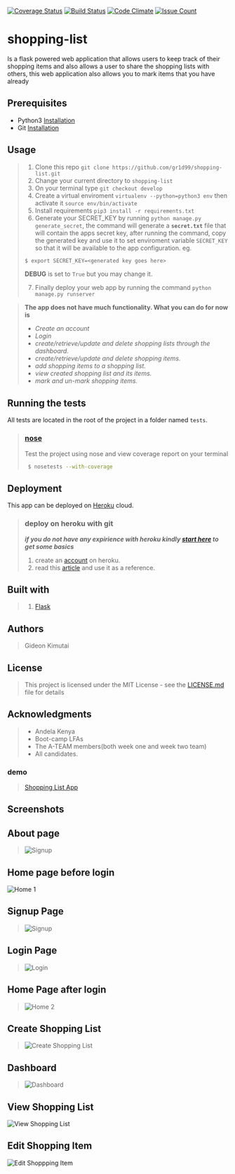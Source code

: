 [![Coverage Status](https://coveralls.io/repos/github/gr1d99/shopping-list/badge.svg?branch=challenge-2)](https://coveralls.io/github/gr1d99/shopping-list?branch=challenge-2) [![Build Status](https://travis-ci.org/gr1d99/shopping-list.svg?branch=challenge-2)](https://travis-ci.org/gr1d99/shopping-list) [![Code Climate](https://codeclimate.com/github/gr1d99/shopping-list/badges/gpa.svg)](https://codeclimate.com/github/gr1d99/shopping-list) [![Issue Count](https://codeclimate.com/github/gr1d99/shopping-list/badges/issue_count.svg)](https://codeclimate.com/github/gr1d99/shopping-list)

# shopping-list

Is a flask powered web application that allows users to keep track of their shopping items and also allows a user to 
share the shopping lists with others, this web application also allows you to mark items that you have already 

## Prerequisites

- Python3 [Installation](https://www.python.org/downloads/)
- Git [Installation](https://git-scm.com/downloads)

## Usage
> 1. Clone this repo `git clone https://github.com/gr1d99/shopping-list.git`
> 2. Change your current directory to `shopping-list`
> 3. On your terminal type `git checkout develop`
> 4. Create a virtual enviroment `virtualenv --python=python3 env` then activate it `source env/bin/activate`
> 5. Install requirements `pip3 install -r requirements.txt`
> 6. Generate your SECRET_KEY by running `python manage.py generate_secret`, 
> the command will generate a **`secret.txt`** file that will contain the apps secret key,
> after running the command, copy the generated key and use it to
> set enviroment variable `SECRET_KEY` so that it will be available to the app configuration.
> eg.
> ```bash
> $ export SECRET_KEY=<generated key goes here>
> ```
> **DEBUG** is set to `True` but you may change it.
> 
> 7. Finally deploy your web app by running the command `python manage.py runserver` 

> **The app does not have much functionality. What you can do for now is**
> - _Create an account_
> - _Login_
> - _create/retrieve/update and delete shopping lists through the dashboard._
> - _create/retrieve/update and delete shopping items._
> - _add shopping items to a shopping list._
> - _view created shopping list and its items._
> - _mark and un-mark shopping items._



## Running the tests

All tests are located in the root of the project in a folder named `tests`.

> ### [nose](http://nose.readthedocs.io/en/latest/testing.html)
> Test the project using nose and view coverage report on your terminal
> ```bash
>  $ nosetests --with-coverage
> ```

## Deployment
This app can be deployed on [Heroku](https://www.heroku.com/what) cloud.

> ### deploy on heroku with git
> _**if you do not have any expirience with heroku kindly [start here](https://devcenter.heroku.com/articles/getting-started-with-python#introduction) to get some basics**_
> 1. create an [account](https://signup.heroku.com/) on heroku.
> 2. read this [article](https://devcenter.heroku.com/articles/git) and use it as a reference.

## Built with
> 1. [Flask](http://flask.pocoo.org/)

## Authors
> Gideon Kimutai

## License
> This project is licensed under the MIT License - see the [LICENSE.md](LICENSE.md) file for details


## Acknowledgments
> - Andela Kenya
> - Boot-camp LFAs
> - The A-TEAM members(both week one and week two team)
> - All candidates.

### demo
> [Shopping List App](http://gideonshoppingapp.herokuapp.com/)

## Screenshots

## About page
> ![Signup](https://github.com/gr1d99/shopping-list/blob/challenge-1/screenshots/0.png)

## Home page before login
![Home 1](https://github.com/gr1d99/shopping-list/blob/challenge-1/screenshots/1.png)

## Signup Page
>![Signup](https://github.com/gr1d99/shopping-list/blob/challenge-1/screenshots/2.png)

## Login Page
> ![Login](https://github.com/gr1d99/shopping-list/blob/challenge-1/screenshots/3.png)

## Home Page after login
> ![Home 2](https://github.com/gr1d99/shopping-list/blob/challenge-1/screenshots/4.png)

## Create Shopping List 
> ![Create Shopping List](https://github.com/gr1d99/shopping-list/blob/challenge-1/screenshots/5.png)

## Dashboard 
> ![Dashboard](https://github.com/gr1d99/shopping-list/blob/challenge-1/screenshots/6.png)

## View Shopping List
![View Shopping List](https://github.com/gr1d99/shopping-list/blob/challenge-1/screenshots/7.png)

## Edit Shopping Item
![Edit Shoppping Item](https://github.com/gr1d99/shopping-list/blob/challenge-1/screenshots/8.png)


